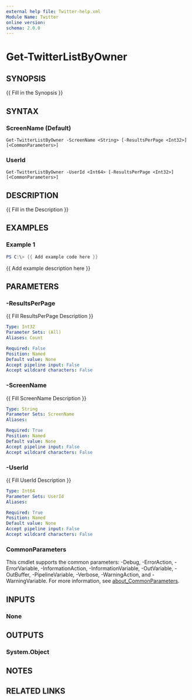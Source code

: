 ```yaml
---
external help file: Twitter-help.xml
Module Name: Twitter
online version:
schema: 2.0.0
---
```


# Get-TwitterListByOwner

## SYNOPSIS
{{ Fill in the Synopsis }}

## SYNTAX

### ScreenName (Default)
```
Get-TwitterListByOwner -ScreenName <String> [-ResultsPerPage <Int32>] [<CommonParameters>]
```

### UserId
```
Get-TwitterListByOwner -UserId <Int64> [-ResultsPerPage <Int32>] [<CommonParameters>]
```

## DESCRIPTION
{{ Fill in the Description }}

## EXAMPLES

### Example 1
```powershell
PS C:\> {{ Add example code here }}
```

{{ Add example description here }}

## PARAMETERS

### -ResultsPerPage
{{ Fill ResultsPerPage Description }}

```yaml
Type: Int32
Parameter Sets: (All)
Aliases: Count

Required: False
Position: Named
Default value: None
Accept pipeline input: False
Accept wildcard characters: False
```

### -ScreenName
{{ Fill ScreenName Description }}

```yaml
Type: String
Parameter Sets: ScreenName
Aliases:

Required: True
Position: Named
Default value: None
Accept pipeline input: False
Accept wildcard characters: False
```

### -UserId
{{ Fill UserId Description }}

```yaml
Type: Int64
Parameter Sets: UserId
Aliases:

Required: True
Position: Named
Default value: None
Accept pipeline input: False
Accept wildcard characters: False
```

### CommonParameters
This cmdlet supports the common parameters: -Debug, -ErrorAction, -ErrorVariable, -InformationAction, -InformationVariable, -OutVariable, -OutBuffer, -PipelineVariable, -Verbose, -WarningAction, and -WarningVariable. For more information, see [about_CommonParameters](http://go.microsoft.com/fwlink/?LinkID=113216).

## INPUTS

### None

## OUTPUTS

### System.Object
## NOTES

## RELATED LINKS
